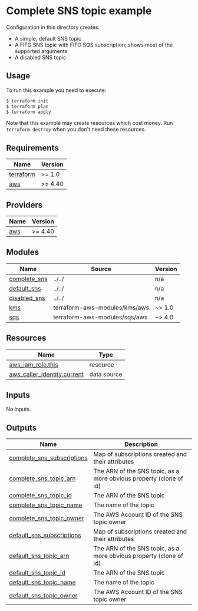 # Complete SNS topic example

Configuration in this directory creates:
- A simple, default SNS topic
- A FIFO SNS topic with FIFO SQS subscription; shows most of the supported arguments
- A disabled SNS topic

## Usage

To run this example you need to execute:

```bash
$ terraform init
$ terraform plan
$ terraform apply
```

Note that this example may create resources which cost money. Run `terraform destroy` when you don't need these resources.

<!-- BEGINNING OF PRE-COMMIT-TERRAFORM DOCS HOOK -->
## Requirements

| Name | Version |
|------|---------|
| <a name="requirement_terraform"></a> [terraform](#requirement\_terraform) | >= 1.0 |
| <a name="requirement_aws"></a> [aws](#requirement\_aws) | >= 4.40 |

## Providers

| Name | Version |
|------|---------|
| <a name="provider_aws"></a> [aws](#provider\_aws) | >= 4.40 |

## Modules

| Name | Source | Version |
|------|--------|---------|
| <a name="module_complete_sns"></a> [complete\_sns](#module\_complete\_sns) | ../../ | n/a |
| <a name="module_default_sns"></a> [default\_sns](#module\_default\_sns) | ../../ | n/a |
| <a name="module_disabled_sns"></a> [disabled\_sns](#module\_disabled\_sns) | ../../ | n/a |
| <a name="module_kms"></a> [kms](#module\_kms) | terraform-aws-modules/kms/aws | ~> 1.0 |
| <a name="module_sqs"></a> [sqs](#module\_sqs) | terraform-aws-modules/sqs/aws | ~> 4.0 |

## Resources

| Name | Type |
|------|------|
| [aws_iam_role.this](https://registry.terraform.io/providers/hashicorp/aws/latest/docs/resources/iam_role) | resource |
| [aws_caller_identity.current](https://registry.terraform.io/providers/hashicorp/aws/latest/docs/data-sources/caller_identity) | data source |

## Inputs

No inputs.

## Outputs

| Name | Description |
|------|-------------|
| <a name="output_complete_sns_subscriptions"></a> [complete\_sns\_subscriptions](#output\_complete\_sns\_subscriptions) | Map of subscriptions created and their attributes |
| <a name="output_complete_sns_topic_arn"></a> [complete\_sns\_topic\_arn](#output\_complete\_sns\_topic\_arn) | The ARN of the SNS topic, as a more obvious property (clone of id) |
| <a name="output_complete_sns_topic_id"></a> [complete\_sns\_topic\_id](#output\_complete\_sns\_topic\_id) | The ARN of the SNS topic |
| <a name="output_complete_sns_topic_name"></a> [complete\_sns\_topic\_name](#output\_complete\_sns\_topic\_name) | The name of the topic |
| <a name="output_complete_sns_topic_owner"></a> [complete\_sns\_topic\_owner](#output\_complete\_sns\_topic\_owner) | The AWS Account ID of the SNS topic owner |
| <a name="output_default_sns_subscriptions"></a> [default\_sns\_subscriptions](#output\_default\_sns\_subscriptions) | Map of subscriptions created and their attributes |
| <a name="output_default_sns_topic_arn"></a> [default\_sns\_topic\_arn](#output\_default\_sns\_topic\_arn) | The ARN of the SNS topic, as a more obvious property (clone of id) |
| <a name="output_default_sns_topic_id"></a> [default\_sns\_topic\_id](#output\_default\_sns\_topic\_id) | The ARN of the SNS topic |
| <a name="output_default_sns_topic_name"></a> [default\_sns\_topic\_name](#output\_default\_sns\_topic\_name) | The name of the topic |
| <a name="output_default_sns_topic_owner"></a> [default\_sns\_topic\_owner](#output\_default\_sns\_topic\_owner) | The AWS Account ID of the SNS topic owner |
<!-- END OF PRE-COMMIT-TERRAFORM DOCS HOOK -->
